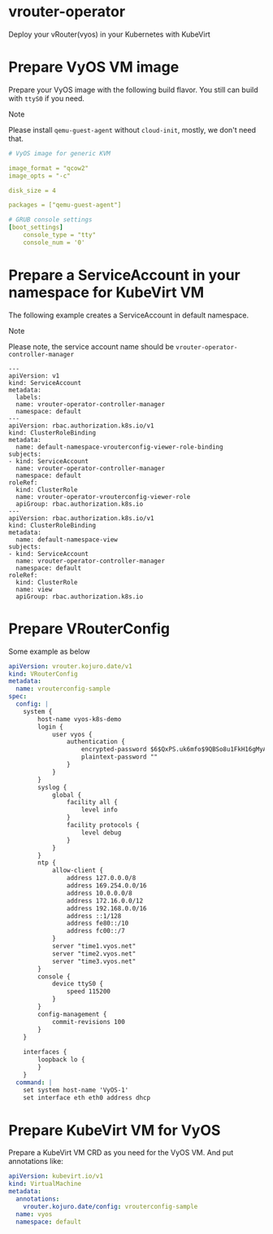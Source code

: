 # vrouter-operator
Deploy your vRouter(vyos) in your Kubernetes with KubeVirt

# Prepare VyOS VM image

Prepare your VyOS image with the following build flavor. You still can build with `ttyS0` if you need.

> [!NOTE]
> Please install `qemu-guest-agent` without `cloud-init`, mostly, we don't need that.

```yaml
# VyOS image for generic KVM

image_format = "qcow2"
image_opts = "-c"

disk_size = 4

packages = ["qemu-guest-agent"]

# GRUB console settings
[boot_settings]
    console_type = "tty"
    console_num = '0'
```

# Prepare a ServiceAccount in your namespace for KubeVirt VM

The following example creates a ServiceAccount in default namespace.

> [!NOTE]
> Please note, the service account name should be `vrouter-operator-controller-manager`


```
---
apiVersion: v1
kind: ServiceAccount
metadata:
  labels:
  name: vrouter-operator-controller-manager
  namespace: default
---
apiVersion: rbac.authorization.k8s.io/v1
kind: ClusterRoleBinding
metadata:
  name: default-namespace-vrouterconfig-viewer-role-binding
subjects:
- kind: ServiceAccount
  name: vrouter-operator-controller-manager
  namespace: default
roleRef:
  kind: ClusterRole
  name: vrouter-operator-vrouterconfig-viewer-role
  apiGroup: rbac.authorization.k8s.io
---
apiVersion: rbac.authorization.k8s.io/v1
kind: ClusterRoleBinding
metadata:
  name: default-namespace-view
subjects:
- kind: ServiceAccount
  name: vrouter-operator-controller-manager
  namespace: default
roleRef:
  kind: ClusterRole
  name: view
  apiGroup: rbac.authorization.k8s.io
```

# Prepare VRouterConfig

Some example as below

```yaml
apiVersion: vrouter.kojuro.date/v1
kind: VRouterConfig
metadata:
  name: vrouterconfig-sample
spec:
  config: |
    system {
        host-name vyos-k8s-demo
        login {
            user vyos {
                authentication {
                    encrypted-password $6$QxPS.uk6mfo$9QBSo8u1FkH16gMyAVhus6fU3LOzvLR9Z9.82m3tiHFAxTtIkhaZSWssSgzt4v4dGAL8rhVQxTg0oAG9/q11h/
                    plaintext-password ""
                }
            }
        }
        syslog {
            global {
                facility all {
                    level info
                }
                facility protocols {
                    level debug
                }
            }
        }
        ntp {
            allow-client {
                address 127.0.0.0/8
                address 169.254.0.0/16
                address 10.0.0.0/8
                address 172.16.0.0/12
                address 192.168.0.0/16
                address ::1/128
                address fe80::/10
                address fc00::/7
            }
            server "time1.vyos.net"
            server "time2.vyos.net"
            server "time3.vyos.net"
        }
        console {
            device ttyS0 {
                speed 115200
            }
        }
        config-management {
            commit-revisions 100
        }
    }
    
    interfaces {
        loopback lo {
        }
    }
  command: |
    set system host-name 'VyOS-1'
    set interface eth eth0 address dhcp 
```

# Prepare KubeVirt VM for VyOS

Prepare a KubeVirt VM CRD as you need for the VyOS VM. And put annotations like:

```yaml
apiVersion: kubevirt.io/v1
kind: VirtualMachine
metadata:
  annotations:
    vrouter.kojuro.date/config: vrouterconfig-sample
  name: vyos
  namespace: default
```

